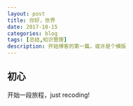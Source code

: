 ```yaml
---
layout: post
title: 你好，世界
date: 2017-10-15
categories: blog
tags: [总结,知识管理]
description: 开始博客的第一篇，或许是个模版
---
```


## 初心

开始一段旅程，just recoding!
